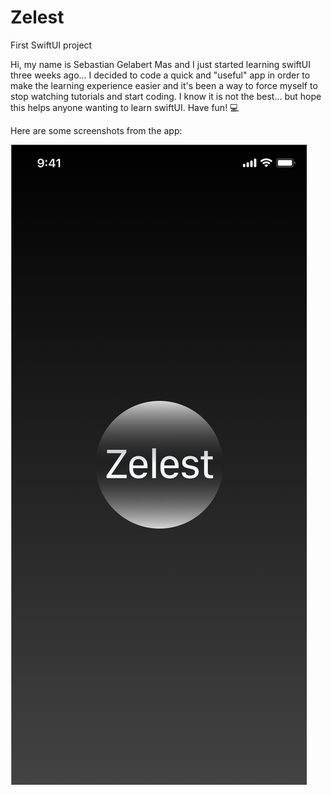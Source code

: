 # Zelest
First SwiftUI project


Hi, my name is Sebastian Gelabert Mas and I just started learning swiftUI three weeks ago... I decided to code a quick and "useful" app in order to make the learning experience easier and it's been a way to force myself to stop watching tutorials and start coding.
I know it is not the best... but hope this helps anyone wanting to learn swiftUI. Have fun! 💻

Here are some screenshots from the app:

![alt text](https://github.com/sebasgmas2705/Zelest/blob/master/Splash.jpg)
